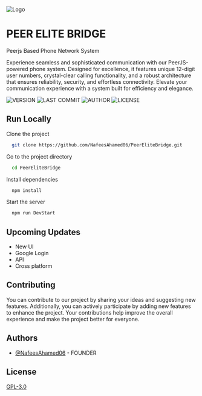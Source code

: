 ![Logo](https://socialify.git.ci/NafeesAhamed06/PeerEliteBridge/image?description=1&font=Jost&forks=1&issues=1&language=1&logo=https%3A%2F%2Fraw.githubusercontent.com%2FNafeesAhamed06%2FNafeesAhamed06%2F045b463c87f1377201a9e5a31ec5105ae9c87218%2FUntitled%2520design.svg&name=1&owner=1&pattern=Signal&pulls=1&stargazers=1&theme=Dark)



# PEER ELITE BRIDGE
Peerjs Based Phone Network System

Experience seamless and sophisticated communication with our PeerJS-powered phone system. Designed for excellence, it features unique 12-digit user numbers, crystal-clear calling functionality, and a robust architecture that ensures reliability, security, and effortless connectivity. Elevate your communication experience with a system built for efficiency and elegance.


![VERSION](https://img.shields.io/github/package-json/v/NafeesAhamed06/PeerEliteBridge)
![LAST COMMIT](https://img.shields.io/github/last-commit/NafeesAhamed06/PeerEliteBridge/master)
![AUTHOR](https://img.shields.io/badge/Author-Nafees-8A2BE2)
![LICENSE](https://img.shields.io/github/license/NafeesAhamed06/PeerEliteBridge)


## Run Locally

Clone the project

```bash
  git clone https://github.com/NafeesAhamed06/PeerEliteBridge.git
```

Go to the project directory

```bash
  cd PeerEliteBridge
```

Install dependencies

```bash
  npm install
```

Start the server

```bash
  npm run DevStart
```


## Upcoming Updates

- New UI
- Google Login
- API
- Cross platform


## Contributing

You can contribute to our project by sharing your ideas and suggesting new features. Additionally, you can actively participate by adding new features to enhance the project. Your contributions help improve the overall experience and make the project better for everyone.
## Authors

- [@NafeesAhamed06](https://www.github.com/NafeesAhamed06) - FOUNDER


## License

[GPL-3.0](https://choosealicense.com/licenses/gpl-3.0/)

